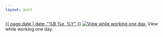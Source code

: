 ```yaml
---
layout: post
---
```


<p>
  <time><a href="/395">{{ page.date | date: "%B %e, %Y" }}</a></time>
  <a href="/395"><img src="{{ site.assets_url }}/395-484.jpg" srcset="{{ site.assets_url }}/395-968.jpg 968w, {{ site.assets_url }}/395-726.jpg 726w, {{ site.assets_url }}/395-484.jpg 484w, {{ site.assets_url }}/395-242.jpg 242w" sizes="(min-width: 700px) 50vw, calc(100vw - 2rem)" alt="View while working one day." /></a>
  <span>View while working one day.</span>
</p>
